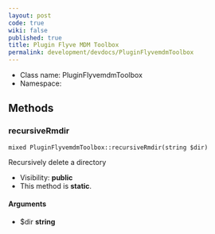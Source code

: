 ```yaml
---
layout: post
code: true
wiki: false
published: true
title: Plugin Flyve MDM Toolbox
permalink: development/devdocs/PluginFlyvemdmToolbox
---
```


* Class name: PluginFlyvemdmToolbox
* Namespace: 







Methods
-------


### recursiveRmdir

    mixed PluginFlyvemdmToolbox::recursiveRmdir(string $dir)

Recursively delete a directory



* Visibility: **public**
* This method is **static**.


#### Arguments
* $dir **string**


